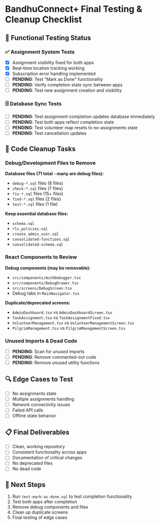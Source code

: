 # BandhuConnect+ Final Testing & Cleanup Checklist

## 🧪 Functional Testing Status

### ✅ Assignment System Tests
- [x] Assignment visibility fixed for both apps
- [x] Real-time location tracking working
- [x] Subscription error handling implemented
- [ ] **PENDING**: Test "Mark as Done" functionality
- [ ] **PENDING**: Verify completion state sync between apps
- [ ] **PENDING**: Test new assignment creation and visibility

### 🗄️ Database Sync Tests
- [ ] **PENDING**: Test assignment completion updates database immediately
- [ ] **PENDING**: Test both apps reflect completion state
- [ ] **PENDING**: Test volunteer map resets to no-assignments state
- [ ] **PENDING**: Test cancellation updates

## 🧹 Code Cleanup Tasks

### Debug/Development Files to Remove
**Database files (71 total - many are debug files):**
- `debug-*.sql` files (8 files)
- `check-*.sql` files (7 files) 
- `fix-*.sql` files (15+ files)
- `find-*.sql` files (2 files)
- `test-*.sql` files (1 file)

**Keep essential database files:**
- `schema.sql`
- `rls_policies.sql` 
- `create_admin_user.sql`
- `consolidated-functions.sql`
- `consolidated-schema.sql`

### React Components to Review
**Debug components (may be removable):**
- `src/components/AuthDebugger.tsx`
- `src/components/DebugDrawer.tsx`
- `src/screens/DebugScreen.tsx`
- Debug tabs in `MainNavigator.tsx`

**Duplicate/deprecated screens:**
- `AdminDashboard.tsx` vs `AdminDashboardScreen.tsx`
- `TaskAssignment.tsx` vs `TaskAssignmentFixed.tsx`
- `VolunteerManagement.tsx` vs `VolunteerManagementScreen.tsx`
- `PilgrimManagement.tsx` vs `PilgrimManagementScreen.tsx`

### Unused Imports & Dead Code
- [ ] **PENDING**: Scan for unused imports
- [ ] **PENDING**: Remove commented-out code
- [ ] **PENDING**: Remove unused utility functions

## 🔍 Edge Cases to Test
- [ ] No assignments state
- [ ] Multiple assignments handling
- [ ] Network connectivity issues
- [ ] Failed API calls
- [ ] Offline state behavior

## 📋 Final Deliverables
- [ ] Clean, working repository
- [ ] Consistent functionality across apps
- [ ] Documentation of critical changes
- [ ] No deprecated files
- [ ] No dead code

## 🎯 Next Steps
1. Run `test-mark-as-done.sql` to test completion functionality
2. Test both apps after completion
3. Remove debug components and files
4. Clean up duplicate screens
5. Final testing of edge cases

